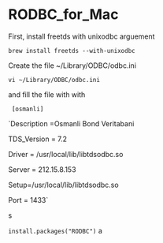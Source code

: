 # RODBC_for_Mac

First, install freetds with unixodbc arguement

`brew install freetds --with-unixodbc`

Create the file ~/Library/ODBC/odbc.ini 

`vi ~/Library/ODBC/odbc.ini`

and fill the file with with 

` [osmanli]`

`Description =Osmanli Bond Veritabani

TDS_Version = 7.2

Driver = /usr/local/lib/libtdsodbc.so

Server = 212.15.8.153

Setup=/usr/local/lib/libtdsodbc.so

Port = 1433`

s

`install.packages("RODBC")`
a
